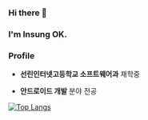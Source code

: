### Hi there 👋 


### I'm Insung OK.


### Profile

* __선린인터넷고등학교 소프트웨어과__ 재학중

* __안드로이드 개발__ 분야 전공


[![Top Langs](https://github-readme-stats.vercel.app/api/top-langs/?username=inseong04&layout=compact)](https://github.com/anuraghazra/github-readme-stats)
